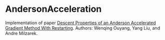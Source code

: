 # AndersonAcceleration

Implementation of paper [Descent Properties of an Anderson Accelerated Gradient Method With Restarting](https://arxiv.org/abs/2206.01372). Authors: Wenqing Ouyang, Yang Liu, and Andre Milzarek.
